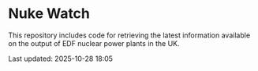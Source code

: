 # Nuke Watch

This repository includes code for retrieving the latest information available on the output of EDF nuclear power plants in the UK.

Last updated: 2025-10-28 18:05